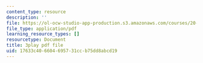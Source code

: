 ```yaml
---
content_type: resource
description: ''
file: https://ol-ocw-studio-app-production.s3.amazonaws.com/courses/20-219-becoming-the-next-bill-nye-writing-and-hosting-the-educational-show-january-iap-2015/17633c406604695731ccb75dd8abcd19_Docl3KOqnHI.pdf
file_type: application/pdf
learning_resource_types: []
resourcetype: Document
title: 3play pdf file
uid: 17633c40-6604-6957-31cc-b75dd8abcd19
---
```

